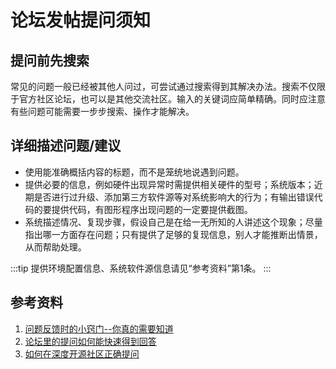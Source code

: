  
# 论坛发帖提问须知

## 提问前先搜索

常见的问题一般已经被其他人问过，可尝试通过搜索得到其解决办法。搜索不仅限于官方社区论坛，也可以是其他交流社区。输入的关键词应简单精确。同时应注意有些问题可能需要一步步搜索、操作才能解决。

## 详细描述问题/建议

- 使用能准确概括内容的标题，而不是笼统地说遇到问题。
- 提供必要的信息，例如硬件出现异常时需提供相关硬件的型号；系统版本；近期是否进行过升级、添加第三方软件源等对系统影响大的行为；有输出错误代码的要提供代码，有图形程序出现问题的一定要提供截图。
- 系统描述情况、复现步骤，假设自己是在给一无所知的人讲述这个现象；尽量指出哪一方面存在问题；只有提供了足够的复现信息，别人才能推断出情景，从而帮助处理。

:::tip
提供环境配置信息、系统软件源信息请见“参考资料”第1条。
::: 

## 参考资料
1. [问题反馈时的小窍门--你真的需要知道](https://bbs.deepin.org//post/242631)
2. [论坛里的提问如何能快速得到回答](https://bbs.deepin.org/post/236191)
3. [如何在深度开源社区正确提问](https://bbs.deepin.org/post/254697)